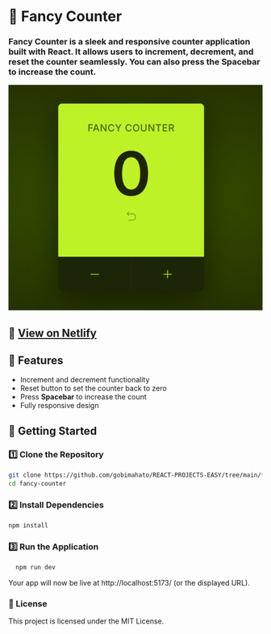 # 🎨 Fancy Counter

### Fancy Counter is a sleek and responsive counter application built with React. It allows users to increment, decrement, and reset the counter seamlessly. You can also press the <b> Spacebar </b> to increase the count.

![Fancy Counter](./public/preview.png)

## 🔗 <a href="https://fancy-counter-gobi.netlify.app/" target="_blank" rel="noopener noreferrer">View on Netlify</a>

## 🚀 Features

- Increment and decrement functionality
- Reset button to set the counter back to zero
- Press <b>Spacebar</b> to increase the count
- Fully responsive design

## 📌 Getting Started

### 1️⃣ Clone the Repository

```sh
git clone https://github.com/gobimahato/REACT-PROJECTS-EASY/tree/main/fancy-counter
cd fancy-counter
```

### 2️⃣ Install Dependencies

```sh
npm install
```

### 3️⃣ Run the Application

```sh
  npm run dev
```

Your app will now be live at http://localhost:5173/ (or the displayed URL).

### 📜 License

This project is licensed under the MIT License.
